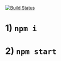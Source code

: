 [![Build Status](https://travis-ci.com/TheRealBarenziah/cat-eshop-react.svg?branch=master)](https://travis-ci.com/TheRealBarenziah/cat-eshop-react)
# 1) `npm i`
# 2) `npm start`